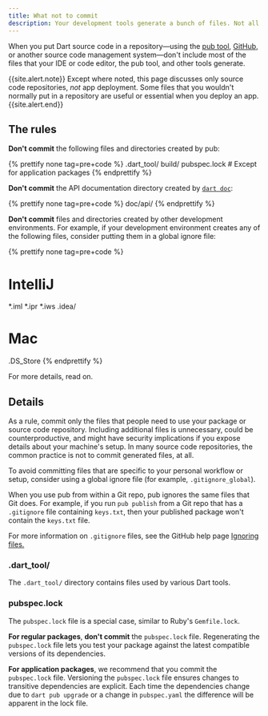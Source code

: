 ```yaml
---
title: What not to commit
description: Your development tools generate a bunch of files. Not all of them should be committed.
---
```


When you put Dart source code in a repository—using the
[pub tool](/tools/pub/cmd), [GitHub,](https://github.com/)
or another source code management system—don't include most of the files
that your IDE or code editor, the pub tool, and other tools generate.

{{site.alert.note}}
  Except where noted, this page discusses only source code repositories,
  _not_ app deployment.
  Some files that you wouldn't normally put in a repository
  are useful or essential when you deploy an app.
{{site.alert.end}}

## The rules

**Don't commit** the following files and directories
created by pub:

{% prettify none tag=pre+code %}
.dart_tool/
build/
pubspec.lock  # Except for application packages
{% endprettify %}

**Don't commit** the API documentation directory
created by [`dart doc`](/tools/dart-doc):

{% prettify none tag=pre+code %}
doc/api/
{% endprettify %}

**Don't commit** files and directories
created by other development environments.
For example, if your development environment creates
any of the following files,
consider putting them in a global ignore file:

{% prettify none tag=pre+code %}
# IntelliJ
*.iml
*.ipr
*.iws
.idea/

# Mac
.DS_Store
{% endprettify %}

For more details, read on.

## Details

As a rule, commit only the files that people need
to use your package or source code repository.
Including additional files is unnecessary,
could be counterproductive,
and might have security implications
if you expose details about your machine's setup.
In many source code repositories,
the common practice is not to commit generated files, at all.

To avoid committing files that are
specific to your personal workflow or setup,
consider using a global ignore file
(for example, `.gitignore_global`).

When you use pub from within a Git repo,
pub ignores the same files that Git does.
For example, if you run `pub publish` from a Git repo
that has a `.gitignore` file containing `keys.txt`,
then your published package won't contain the `keys.txt` file.

For more information on `.gitignore` files,
see the GitHub help page
[Ignoring files.](https://help.github.com/articles/ignoring-files)

### .dart_tool/

The `.dart_tool/` directory contains files used by 
various Dart tools.


### pubspec.lock

The `pubspec.lock` file is a special case,
similar to Ruby's `Gemfile.lock`.

**For regular packages**, **don't commit** the `pubspec.lock` file.
Regenerating the `pubspec.lock` file lets you test your package
against the latest compatible versions of its dependencies.

**For application packages**, 
we recommend that you commit the `pubspec.lock` file.
Versioning the `pubspec.lock` file
ensures changes to transitive dependencies are explicit.
Each time the dependencies change due to `dart pub upgrade`
or a change in `pubspec.yaml` 
the difference will be apparent in the lock file.
